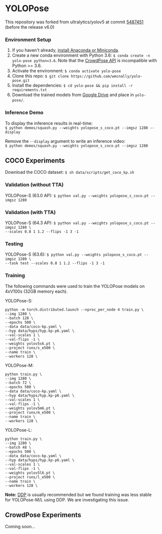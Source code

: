 # YOLOPose

[comment]: <> (The official PyTorch implementation for the paper [Modeling Keypoints and Objects as Poses for Bottom-up Human Pose Estimation]&#40;&#41;.)

This repository was forked from ultralytics/yolov5 at commit [5487451](https://github.com/ultralytics/yolov5/tree/5487451) (before the release v6.0)

### Environment Setup
1. If you haven't already, [install Anaconda or Miniconda](https://docs.conda.io/projects/conda/en/latest/user-guide/install/index.html).
2. Create a new conda environment with Python 3.6: `$ conda create -n yolo-pose python=3.6`. Note that the [CrowdPose API](https://github.com/Jeff-sjtu/CrowdPose/tree/master/crowdpose-api) is incompatible with Python >= 3.6.
3. Activate the environment: `$ conda activate yolo-pose`
4. Clone this repo: `$ git clone https://github.com/wmcnally/yolo-pose.git`
5. Install the dependencies: `$ cd yolo-pose && pip install -r requirements.txt`
6. Download the trained models from [Google Drive](https://drive.google.com/drive/folders/1ziA3-9NwShjYZ2LHEapJmPe96q2sMMKh?usp=sharing) and place in `yolo-pose/`.

### Inference Demo
To display the inference results in real-time: <br> 
`$ python demos/squash.py --weights yolopose_s_coco.pt --imgsz 1280 --display`

Remove the `--display` argument to write an inference video: <br>
`$ python demos/squash.py --weights yolopose_s_coco.pt --imgsz 1280` <br>

## COCO Experiments
Download the COCO dataset:  `$ sh data/scripts/get_coco_kp.sh`

### Validation (without TTA)
YOLOPose-S (63.0 AP): `$ python val.py --weights yolopose_s_coco.pt --imgsz 1280`

### Validation (with TTA)
YOLOPose-S (64.3 AP): `$ python val.py --weights yolopose_s_coco.pt --imgsz 1280 \ `<br>
`--scales 0.8 1 1.2 --flips -1 3 -1` 

### Testing
YOLOPose-S (63.6): `$ python val.py --weights yolopose_s_coco.pt --imgsz 1280 \ `<br>
`--task test --scales 0.8 1 1.2 --flips -1 3 -1` 

### Training
The following commands were used to train the YOLOPose models on 4xV100s (32GB memory each).

YOLOPose-S:
```
python -m torch.distributed.launch --nproc_per_node 4 train.py \
--img 1280 \
--batch 128 \
--epochs 500 \
--data data/coco-kp.yaml \
--hyp data/hyps/hyp.kp-p6.yaml \
--val-scales 1 \
--val-flips -1 \
--weights yolov5s6.pt \
--project runs/s_e500 \
--name train \
--workers 128 \
```

YOLOPose-M:
```
python train.py \
--img 1280 \
--batch 72 \
--epochs 500 \
--data data/coco-kp.yaml \
--hyp data/hyps/hyp.kp-p6.yaml \
--val-scales 1 \
--val-flips -1 \
--weights yolov5m6.pt \
--project runs/m_e500 \
--name train \
--workers 128 \
```

YOLOPose-L:
```
python train.py \
--img 1280 \
--batch 48 \
--epochs 500 \
--data data/coco-kp.yaml \
--hyp data/hyps/hyp.kp-p6.yaml \
--val-scales 1 \
--val-flips -1 \
--weights yolov5l6.pt \
--project runs/l_e500 \
--name train \
--workers 128 \
```

**Note:** [DDP](https://pytorch.org/tutorials/intermediate/ddp_tutorial.html) is usually recommended but we found training was less stable for YOLOPose-M/L using DDP. We are investigating this issue.


## CrowdPose Experiments

Coming soon...

[comment]: <> (3. Download the CrowdPose dataset and place in `data/datasets/crowdpose/` &#40;[images]&#40;https://drive.google.com/file/d/1VprytECcLtU4tKP32SYi_7oDRbw7yUTL/view&#41; and [annotations]&#40;https://drive.google.com/drive/folders/1Ch1Cobe-6byB7sLhy8XRzOGCGTW2ssFv?usp=sharing&#41;&#41;.)

[comment]: <> (4. Generate the CrowdPose dataset labels: `$ python write_kp_labels.py --data crowdpose.yaml`)